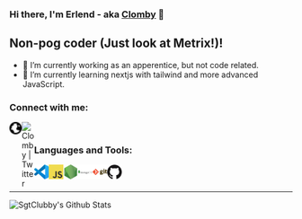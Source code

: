 ### Hi there, I'm Erlend - aka [Clomby][website] 👋

## Non-pog coder (Just look at Metrix!)!
- 🔭 I’m currently working as an apperentice, but not code related.
- 🌱 I’m currently learning nextjs with tailwind and more advanced JavaScript.

### Connect with me:

[<img align="left" alt="Clomby" width="22px" src="https://raw.githubusercontent.com/iconic/open-iconic/master/svg/globe.svg" />][website]
[<img align="left" alt="Clomby | Twitter" width="22px" src="https://cdn.jsdelivr.net/npm/simple-icons@v3/icons/twitter.svg" />][twitter]

<br />

### Languages and Tools:

[<img align="left" alt="Visual Studio Code" width="26px" src="https://raw.githubusercontent.com/github/explore/80688e429a7d4ef2fca1e82350fe8e3517d3494d/topics/visual-studio-code/visual-studio-code.png" />][vsc]
[<img align="left" alt="JavaScript" width="26px" src="https://raw.githubusercontent.com/github/explore/80688e429a7d4ef2fca1e82350fe8e3517d3494d/topics/javascript/javascript.png" />][js]
[<img align="left" alt="Node.js" width="26px" src="https://raw.githubusercontent.com/github/explore/80688e429a7d4ef2fca1e82350fe8e3517d3494d/topics/nodejs/nodejs.png" />][node]
[<img align="left" alt="MongoDB" width="26px" src="https://raw.githubusercontent.com/github/explore/80688e429a7d4ef2fca1e82350fe8e3517d3494d/topics/mongodb/mongodb.png" />][mongo]
[<img align="left" alt="Git" width="26px" src="https://raw.githubusercontent.com/github/explore/80688e429a7d4ef2fca1e82350fe8e3517d3494d/topics/git/git.png" />][git]
[<img align="left" alt="GitHub" width="26px" src="https://raw.githubusercontent.com/github/explore/78df643247d429f6cc873026c0622819ad797942/topics/github/github.png" />][github]

<br />
<br />

---

<img align="left" alt="SgtClubby's Github Stats" src="https://github-readme-stats.vercel.app/api?username=SgtClubby&show_icons=true&hide_border=true&theme=dark" />

[website]: https://clom.by
[twitter]: https://twitter.com/Clbbyx
[instagram]: https://www.instagram.com/erlendvolden/
[vsc]: https://code.visualstudio.com/
[js]: https://www.javascript.com
[node]: https://nodejs.org/en/
[mongo]: https://www.mongodb.com/
[git]: https://git-scm.com/
[github]: https://github.com/
[snapchat]: https://www.snapchat.com/add/Erliboii
